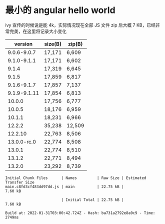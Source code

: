 # 最小的 angular hello world

ivy 宣传的时候说是能 4k，实际情况现在全部 JS 文件 zip 后大概 7 KB，已经非常完美，在这里将记录大小变化

| version      | size(B) | zip(B) |
| ------------ | ------- | ------ |
| 9.0.6-9.0.7  | 17,171  | 6,609  |
| 9.1.0-9.1.1  | 17,171  | 6,602  |
| 9.1.4        | 17,319  | 6,645  |
| 9.1.5        | 17,859  | 6,817  |
| 9.1.6-9.1.7  | 17,857  | 7,137  |
| 9.1.9-9.1.11 | 17,854  | 6,813  |
| 10.0.0       | 17,756  | 6,777  |
| 10.0.5       | 18,176  | 6,959  |
| 10.1.1       | 18,231  | 6,966  |
| 12.2.2       | 35,238  | 12,509 |
| 12.2.10      | 22,763  | 8,506  |
| 13.0.0-rc.0  | 22,774  | 8,508  |
| 13.0.1       | 22,774  | 8,510  |
| 13.1.2       | 22,771  | 8,494  |
| 13.2.0       | 23,292  | 8,739  |

```console
Initial Chunk Files      | Names         | Raw Size | Estimated Transfer Size
main.c8fd3cf483dd97dd.js | main          | 22.75 kB |                 7.60 kB

                         | Initial Total | 22.75 kB |                 7.60 kB

Build at: 2022-01-31T03:00:42.724Z - Hash: ba731a2792e8a0c9 - Time: 2749ms
```
